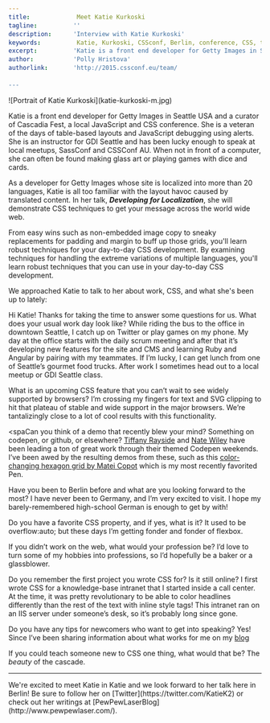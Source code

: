 ```yaml
---
title:             Meet Katie Kurkoski 
tagline:          ''
description:      'Interview with Katie Kurkoski'
keywords:          Katie, Kurkoski, CSSconf, Berlin, conference, CSS, talks, localization
excerpt:          'Katie is a front end developer for Getty Images in Seattle USA and a curator of Cascadia Fest, a local JavaScript and CSS conference. As a developer for Getty Images whose site is localized into more than 20 languages, Katie is all too familiar with the layout havoc caused by translated content. In her talk, Developing for Localization, she will demonstrate CSS techniques to get your message across the world wide web. '
author:           'Polly Hristova'
authorlink:       'http://2015.cssconf.eu/team/

---
```


<div class="blog-img blog-img--center">
  ![Portrait of Katie Kurkoski](katie-kurkoski-m.jpg)
</div>

Katie is a front end developer for Getty Images in Seattle USA and a curator of Cascadia Fest, a local JavaScript and CSS conference. She is a veteran of the days of table-based layouts and JavaScript debugging using alerts. She is an instructor for GDI Seattle and has been lucky enough to speak at local meetups, SassConf and CSSConf AU. When not in front of a computer, she can often be found making glass art or playing games with dice and cards. 

As a developer for Getty Images whose site is localized into more than 20 languages, Katie is all too familiar with the layout havoc caused by translated content. In her talk, _**Developing for Localization**_, she will demonstrate CSS techniques to get your message across the world wide web. 

From easy wins such as non-embedded image copy to sneaky replacements for padding and margin to buff up those grids, you'll learn robust techniques for your day-to-day CSS development. By examining techniques for handling the extreme variations of multiple languages, you'll learn robust techniques that you can use in your day-to-day CSS development.

We approached Katie to talk to her about work, CSS, and what she's been up to lately:

<span class="strong-border">Hi Katie! Thanks for taking the time to answer some questions for us. What does your usual work day look like?</span>
While riding the bus to the office in downtown Seattle, I catch up on Twitter or play games on my phone. My day at the office starts with the daily scrum meeting and after that it’s developing new features for the site and CMS and learning Ruby and Angular by pairing with my teammates. If I’m lucky, I can get lunch from one of Seattle’s gourmet food trucks. After work I sometimes head out to a local meetup or GDI Seattle class. 

<span class="strong-border">What is an upcoming CSS feature that you can’t wait to see widely supported by browsers?</span>
I’m crossing my fingers for text and SVG clipping to hit that plateau of stable and wide support in the major browsers. We’re tantalizingly close to a lot of cool results with this functionality.

<spaCan you think of a demo that recently blew your mind? Something on codepen, or github, or elsewhere?</span>
[Tiffany Rayside](https://twitter.com/tmrDevelops) and [Nate Wiley](https://twitter.com/htmlnate) have been leading a ton of great work through their themed Codepen weekends. I’ve been awed by the resulting demos from these, such as this [color-changing hexagon grid by Matei Copot](http://codepen.io/towc/pen/mJzOWJ) which is my most recently favorited Pen.

<span class="strong-border">Have you been to Berlin before and what are you looking forward to the most?</span>
I have never been to Germany, and I’m very excited to visit. I hope my barely-remembered high-school German is enough to get by with!

<span class="strong-border">Do you have a favorite CSS property, and if yes, what is it?</span>
It used to be overflow:auto; but these days I’m getting fonder and fonder of flexbox.

<span class="strong-border">If you didn’t work on the web, what would your profession be?</span>
I’d love to turn some of my hobbies into professions, so I’d hopefully be a baker or a glassblower.

<span class="strong-border">Do you remember the first project you wrote CSS for? Is it still online?</span>
I first wrote CSS for a knowledge-base intranet that I started inside a call center. At the time, it was pretty revolutionary to be able to color headlines differently than the rest of the text with inline style tags! This intranet ran on an IIS server under someone’s desk, so it’s probably long since gone.

<span class="strong-border">Do you have any tips for newcomers who want to get into speaking?</span>
Yes! Since I’ve been sharing information about what works for me on my [blog](http://www.pewpewlaser.com/tag/speaking.) 

<span class="strong-border">If you could teach someone new to CSS one thing, what would that be?</span>
The _beauty_ of the cascade.
<hr>
We're excited to meet Katie in Katie and we look forward to her talk here in Berlin! Be sure to follow her on [Twitter](https://twitter.com/KatieK2) or check out her writings at [PewPewLaserBlog](http://www.pewpewlaser.com/).

